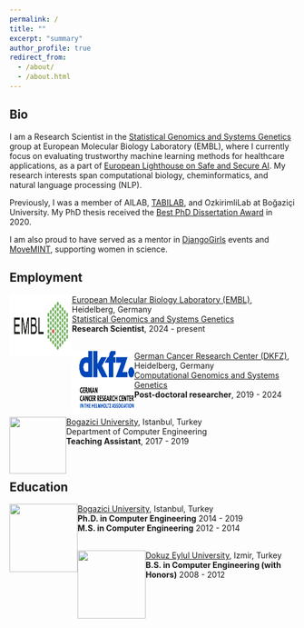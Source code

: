 ```yaml
---
permalink: /
title: ""
excerpt: "summary"
author_profile: true
redirect_from: 
  - /about/
  - /about.html
---
```


## Bio 
I am a Research Scientist in the [Statistical Genomics and Systems Genetics](https://www.embl.org/groups/stegle/) group  at European Molecular Biology Laboratory (EMBL), where I currently focus on evaluating trustworthy machine learning methods for healthcare applications, as a part of [European Lighthouse on Safe and Secure AI](https://elsa-ai.eu). My research interests span computational biology, cheminformatics, and natural language processing (NLP). 

Previously, I was a member of AILAB, [TABILAB](https://tabilab.cmpe.bogazici.edu.tr), and OzkirimliLab at Boğaziçi University. My PhD thesis received the [Best PhD Dissertation Award](https://www.cmpe.boun.edu.tr/news/hakime-öztürk-receives-bap-dissertation-award) in 2020. 

I am also proud to have served as a mentor in [DjangoGirls](https://djangogirls.org/istanbul/) events and [MoveMINT](https://www.hs-mannheim.de/gleichstellung/movemint.html), supporting women in science. 



## Employment


<img align="left" width="110" height="110" src="../images/EMBL.png">

   [European Molecular Biology Laboratory (EMBL)](https://www.embl.org), Heidelberg, Germany <br/>
   [Statistical Genomics and Systems Genetics](https://www.embl.org/groups/stegle/) <br/>
   **Research Scientist**,    2024 - present<br/>
   <br/>


<img align="left" width="110" height="110" src="../images/dkfz.png">

   [German Cancer Research Center (DKFZ)](https://www.dkfz.de/en/index.html), Heidelberg, Germany <br/>
   [Computational Genomics and Systems Genetics](https://www.dkfz.de/en/bioinformatik-genomik-systemgenetik/) <br/>
   **Post-doctoral researcher**,    2019 - 2024<br/>
   <br/>

<img align="left" width="100" height="100" src="https://upload.wikimedia.org/wikipedia/en/7/76/Boğaziçi_University_logo.svg">

   [Bogazici University](http://boun.edu.tr/), Istanbul, Turkey<br/>
   Department of Computer Engineering  
   **Teaching Assistant**,    2017 - 2019<br/>
   

 <br/>




## Education


<img align="left" width="120" height="120" src="https://upload.wikimedia.org/wikipedia/en/7/76/Boğaziçi_University_logo.svg">

   [Bogazici University](http://boun.edu.tr/), Istanbul, Turkey<br/>
   **Ph.D. in Computer Engineering**    2014 - 2019<br/>
   **M.S. in Computer Engineering**     2012 - 2014<br/>
   <br/>

<img align="left" width="120" height="120" src="https://upload.wikimedia.org/wikipedia/tr/1/1e/Deu_logo.png">

   [Dokuz Eylul University](http://www.deu.edu.tr/), Izmir, Turkey<br/>
   **B.S. in Computer Engineering (with Honors)**    2008 - 2012<br/>

 <br/>


